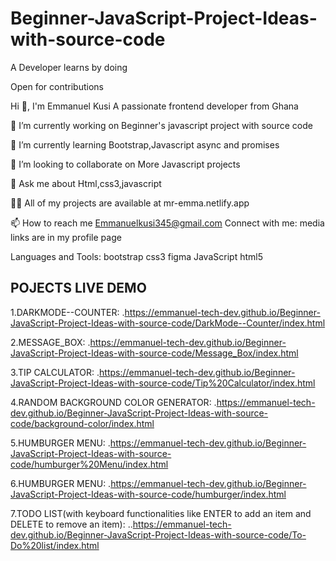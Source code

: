 # Beginner-JavaScript-Project-Ideas-with-source-code
A Developer learns by doing

Open for contributions

Hi 👋, I'm Emmanuel Kusi
A passionate frontend developer from Ghana

🔭 I’m currently working on Beginner's javascript project with source code

🌱 I’m currently learning Bootstrap,Javascript async and promises

👯 I’m looking to collaborate on More Javascript projects

💬 Ask me about Html,css3,javascript

👨‍💻 All of my projects are available at mr-emma.netlify.app

📫 How to reach me Emmanuelkusi345@gmail.com
Connect with me: media links are in my profile page


Languages and Tools:
bootstrap
css3
figma
JavaScript
html5


   POJECTS LIVE DEMO
-------------------------------

1.DARKMODE--COUNTER:
   .https://emmanuel-tech-dev.github.io/Beginner-JavaScript-Project-Ideas-with-source-code/DarkMode--Counter/index.html

2.MESSAGE_BOX:
  .https://emmanuel-tech-dev.github.io/Beginner-JavaScript-Project-Ideas-with-source-code/Message_Box/index.html

3.TIP CALCULATOR:
   .https://emmanuel-tech-dev.github.io/Beginner-JavaScript-Project-Ideas-with-source-code/Tip%20Calculator/index.html


4.RANDOM BACKGROUND COLOR GENERATOR:
  .https://emmanuel-tech-dev.github.io/Beginner-JavaScript-Project-Ideas-with-source-code/background-color/index.html

5.HUMBURGER MENU:
  .https://emmanuel-tech-dev.github.io/Beginner-JavaScript-Project-Ideas-with-source-code/humburger%20Menu/index.html

6.HUMBURGER MENU:
  .https://emmanuel-tech-dev.github.io/Beginner-JavaScript-Project-Ideas-with-source-code/humburger/index.html

7.TODO LIST(with keyboard functionalities like ENTER to add an item and DELETE to remove an item):
  ..https://emmanuel-tech-dev.github.io/Beginner-JavaScript-Project-Ideas-with-source-code/To-Do%20list/index.html
